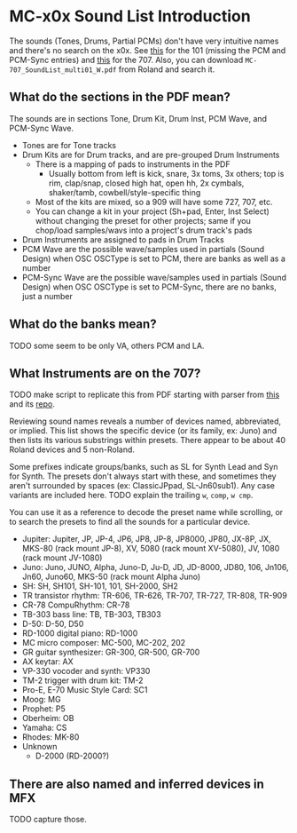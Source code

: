 # MC-x0x Sound List Introduction

The sounds (Tones, Drums, Partial PCMs) don't have very intuitive names and 
there's no search on the x0x.
See [this](https://mc101soundlist.neocities.org/) for the 101 (missing the PCM 
and PCM-Sync entries) and [this](https://eriser.github.io/707/) for the 707.
Also, you can download `MC-707_SoundList_multi01_W.pdf` from Roland and search 
it.


## What do the sections in the PDF mean?
The sounds are in sections Tone, Drum Kit, Drum Inst, PCM Wave, and PCM-Sync 
Wave.

* Tones are for Tone tracks
* Drum Kits are for Drum tracks, and are pre-grouped Drum Instruments
	* There is a mapping of pads to instruments in the PDF
		* Usually bottom from left is kick, snare, 3x toms, 3x others; top is rim, 
		clap/snap, closed high hat, open hh, 2x cymbals, shaker/tamb, 
		cowbell/style-specific thing
	* Most of the kits are mixed, so a 909 will have some 727, 707, etc.
	* You can change a kit in your project (Sh+pad, Enter, Inst Select) without 
	changing the preset for other projects; same if you chop/load samples/wavs 
	into a project's drum track's pads
* Drum Instruments are assigned to pads in Drum Tracks
* PCM Wave are the possible wave/samples used in partials (Sound Design) when 
OSC OSCType is set to PCM, there are banks as well as a number
* PCM-Sync Wave are the possible wave/samples used in partials (Sound Design) 
when OSC OSCType is set to PCM-Sync, there are no banks, just a number


## What do the banks mean?

TODO some seem to be only VA, others PCM and LA.


## What Instruments are on the 707?

TODO make script to replicate this from PDF starting with parser from 
[this](https://eriser.github.io/707/) and its 
[repo](https://github.com/eriser/707).

Reviewing sound names reveals a number of devices named, abbreviated, or 
implied. This list shows the specific device (or its family, ex: Juno) and then 
lists its various substrings within presets.
There appear to be about 40 Roland devices and 5 non-Roland.

Some prefixes indicate groups/banks, such as SL for Synth Lead and Syn for 
Synth. The presets don't always start with these, and sometimes they aren't 
surrounded by spaces (ex: ClassicJPpad, SL-Jn60sub1). Any case variants are 
included here. TODO explain the trailing `w`, `comp`, `w cmp`.

You can use it as a reference to decode the preset name while scrolling, or to 
search the presets to find all the sounds for a particular device.

* Jupiter: Jupiter, JP, JP-4, JP6, JP8, JP-8, JP8000, JP80, JX-8P, JX, MKS-80 
(rack mount JP-8), XV, 5080 (rack mount XV-5080), JV, 1080 (rack mount JV-1080)
* Juno: Juno, JUNO, Alpha, Juno-D, Ju-D, JD, JD-8000, JD80, 106, Jn106, Jn60, 
Juno60, MKS-50 (rack mount Alpha Juno)
* SH: SH, SH101, SH-101, 101, SH-2000, SH2
* TR transistor rhythm: TR-606, TR-626, TR-707, TR-727, TR-808, TR-909
* CR-78 CompuRhythm: CR-78
* TB-303 bass line: TB, TB-303, TB303
* D-50: D-50, D50
* RD-1000 digital piano: RD-1000
* MC micro composer: MC-500, MC-202, 202
* GR guitar synthesizer: GR-300, GR-500, GR-700
* AX keytar: AX
* VP-330 vocoder and synth: VP330
* TM-2 trigger with drum kit: TM-2
* Pro-E, E-70 Music Style Card: SC1
* Moog: MG
* Prophet: P5
* Oberheim: OB
* Yamaha: CS
* Rhodes: MK-80
* Unknown
	* D-2000 (RD-2000?)


## There are also named and inferred devices in MFX

TODO capture those.
